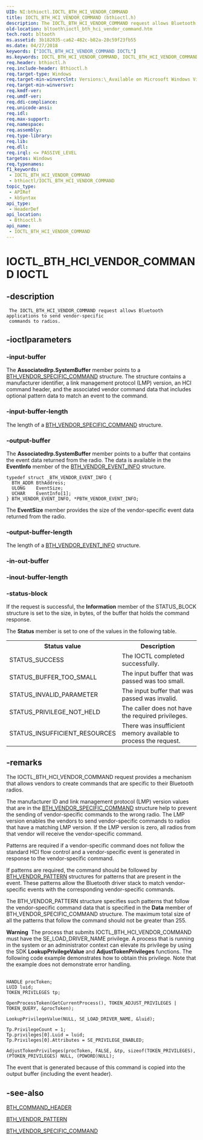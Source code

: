 ```yaml
---
UID: NI:bthioctl.IOCTL_BTH_HCI_VENDOR_COMMAND
title: IOCTL_BTH_HCI_VENDOR_COMMAND (bthioctl.h)
description: The IOCTL_BTH_HCI_VENDOR_COMMAND request allows Bluetooth applications to send vendor-specific commands to radios.
old-location: bltooth\ioctl_bth_hci_vendor_command.htm
tech.root: bltooth
ms.assetid: 3b182835-ca62-482c-b82a-28c59f23fb55
ms.date: 04/27/2018
keywords: ["IOCTL_BTH_HCI_VENDOR_COMMAND IOCTL"]
ms.keywords: IOCTL_BTH_HCI_VENDOR_COMMAND, IOCTL_BTH_HCI_VENDOR_COMMAND control, IOCTL_BTH_HCI_VENDOR_COMMAND control code [Bluetooth Devices], bltooth.ioctl_bth_hci_vendor_command, bth_ref_f907562d-11ca-4ec2-ace5-97042364bb01.xml, bthioctl/IOCTL_BTH_HCI_VENDOR_COMMAND
req.header: bthioctl.h
req.include-header: Bthioctl.h
req.target-type: Windows
req.target-min-winverclnt: Versions:\_Available on Microsoft Windows Vista SP2 and later operating system   versions.
req.target-min-winversvr: 
req.kmdf-ver: 
req.umdf-ver: 
req.ddi-compliance: 
req.unicode-ansi: 
req.idl: 
req.max-support: 
req.namespace: 
req.assembly: 
req.type-library: 
req.lib: 
req.dll: 
req.irql: <= PASSIVE_LEVEL
targetos: Windows
req.typenames: 
f1_keywords:
 - IOCTL_BTH_HCI_VENDOR_COMMAND
 - bthioctl/IOCTL_BTH_HCI_VENDOR_COMMAND
topic_type:
 - APIRef
 - kbSyntax
api_type:
 - HeaderDef
api_location:
 - Bthioctl.h
api_name:
 - IOCTL_BTH_HCI_VENDOR_COMMAND
---
```


# IOCTL_BTH_HCI_VENDOR_COMMAND IOCTL


## -description

     The IOCTL_BTH_HCI_VENDOR_COMMAND request allows Bluetooth applications to send vendor-specific
     commands to radios.

## -ioctlparameters

### -input-buffer

The 
      <b>AssociatedIrp.SystemBuffer</b> member points to a 
      <a href="https://docs.microsoft.com/windows-hardware/drivers/ddi/bthioctl/ns-bthioctl-_bth_vendor_specific_command">BTH_VENDOR_SPECIFIC_COMMAND</a> structure. The structure contains a manufacturer identifier, a link
      management protocol (LMP) version, an HCI command header, and the associated vendor command data that
      includes optional pattern data to match an event to the command.

### -input-buffer-length

The length of a 
      <a href="https://docs.microsoft.com/windows-hardware/drivers/ddi/bthioctl/ns-bthioctl-_bth_vendor_specific_command">BTH_VENDOR_SPECIFIC_COMMAND</a> structure.

### -output-buffer

The <b>AssociatedIrp.SystemBuffer</b> member points to a buffer that contains the event data returned from the radio. The data is available in the <b>EventInfo</b> member of the <a href="https://docs.microsoft.com/windows-hardware/drivers/ddi/bthioctl/ns-bthioctl-_bth_vendor_event_info">BTH_VENDOR_EVENT_INFO</a> structure.


```
typedef struct _BTH_VENDOR_EVENT_INFO {
  BTH_ADDR BthAddress;
  ULONG    EventSize;
  UCHAR    EventInfo[1];
} BTH_VENDOR_EVENT_INFO, *PBTH_VENDOR_EVENT_INFO;
```

The <b>EventSize</b> member provides the size of the vendor-specific event data returned from the radio.

### -output-buffer-length

The length of a <a href="https://docs.microsoft.com/windows-hardware/drivers/ddi/bthioctl/ns-bthioctl-_bth_vendor_event_info">BTH_VENDOR_EVENT_INFO</a> structure.

### -in-out-buffer

### -inout-buffer-length

### -status-block

If the request is successful, the 
      <b>Information</b> member of the STATUS_BLOCK structure is set to the size, in bytes, of the buffer that
      holds the command response.

The 
      <b>Status</b> member is set to one of the values in the following table.

<table>
<tr>
<th>Status value</th>
<th>Description</th>
</tr>
<tr>
<td>
STATUS_SUCCESS

</td>
<td>
The IOCTL completed successfully.

</td>
</tr>
<tr>
<td>
STATUS_BUFFER_TOO_SMALL

</td>
<td>
The input buffer that was passed was too small.

</td>
</tr>
<tr>
<td>
STATUS_INVALID_PARAMETER

</td>
<td>
The input buffer that was passed was invalid.

</td>
</tr>
<tr>
<td>
STATUS_PRIVILEGE_NOT_HELD

</td>
<td>
The caller does not have the required privileges.

</td>
</tr>
<tr>
<td>
STATUS_INSUFFICIENT_RESOURCES

</td>
<td>
There was insufficient memory available to process the request.

</td>
</tr>
</table>

## -remarks

The IOCTL_BTH_HCI_VENDOR_COMMAND request provides a mechanism that allows vendors to create commands
    that are specific to their Bluetooth radios.

The manufacturer ID and link management protocol (LMP) version values that are in the 
    <a href="https://docs.microsoft.com/windows-hardware/drivers/ddi/bthioctl/ns-bthioctl-_bth_vendor_specific_command">
    BTH_VENDOR_SPECIFIC_COMMAND</a> structure help to prevent the sending of vendor-specific commands to
    the wrong radio. The LMP version enables the vendors to send vendor-specific commands to radios that have
    a matching LMP version. If the LMP version is zero, all radios from that vendor will receive the
    vendor-specific command.

Patterns are required if a vendor-specific command does not follow the standard HCI flow control and a
    vendor-specific event is generated in response to the vendor-specific command.

If patterns are required, the command should be followed by 
    <a href="https://docs.microsoft.com/windows-hardware/drivers/ddi/bthioctl/ns-bthioctl-_bth_vendor_pattern">BTH_VENDOR_PATTERN</a> structures for patterns
    that are present in the event. These patterns allow the Bluetooth driver stack to match vendor-specific
    events with the corresponding vendor-specific commands.

The BTH_VENDOR_PATTERN structure specifies such patterns that follow the vendor-specific command data
    that is specified in the 
    <b>Data</b> member of BTH_VENDOR_SPECIFIC_COMMAND structure. The maximum total size of all the patterns
    that follow the command should not be greater than 255.

<div class="alert"><b>Warning</b>  The process that submits IOCTL_BTH_HCI_VENDOR_COMMAND must have the
    SE_LOAD_DRIVER_NAME privilege. A process that is running in the system or an administrator context can
    elevate its privilege by using the SDK 
    <b>LookupPrivilegeValue</b> and 
    <b>AdjustTokenPrivileges</b> functions. The following code example demonstrates how to obtain this
    privilege. Note that the example does not demonstrate error handling.</div>
<div> </div>

```
HANDLE procToken;
LUID luid;
TOKEN_PRIVILEGES tp;

OpenProcessToken(GetCurrentProcess(), TOKEN_ADJUST_PRIVILEGES | TOKEN_QUERY, &procToken);

LookupPrivilegeValue(NULL, SE_LOAD_DRIVER_NAME, &luid);

Tp.PrivilegeCount = 1;
Tp.privileges[0].Luid = luid;
Tp.Privileges[0].Attributes = SE_PRIVILEGE_ENABLED;

AdjustTokenPrivileges(procToken, FALSE, &tp, sizeof(TOKEN_PRIVILEGES), (PTOKEN_PRIVILEGES) NULL, (PDWORD)NULL);
```

The event that is generated because of this command is copied into the output buffer (including the
    event header).

## -see-also

<a href="https://docs.microsoft.com/windows-hardware/drivers/ddi/bthioctl/ns-bthioctl-_bth_command_header">BTH_COMMAND_HEADER</a>



<a href="https://docs.microsoft.com/windows-hardware/drivers/ddi/bthioctl/ns-bthioctl-_bth_vendor_pattern">BTH_VENDOR_PATTERN</a>



<a href="https://docs.microsoft.com/windows-hardware/drivers/ddi/bthioctl/ns-bthioctl-_bth_vendor_specific_command">BTH_VENDOR_SPECIFIC_COMMAND</a>

